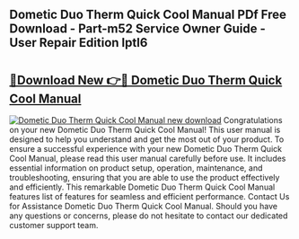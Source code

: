 ## Dometic Duo Therm Quick Cool Manual PDf Free Download - Part-m52 Service Owner Guide - User Repair Edition lptl6

# <h2><a href="http://bc87802.oget.top/?id=Dometic+Duo+Therm+Quick+Cool+Manual">🔗Download New 👉🔴 Dometic Duo Therm Quick Cool Manual</a></h2>

[![Dometic Duo Therm Quick Cool Manual new download](https://i.imgur.com/5g1atiW.png)](http://bc87802.oget.top/?id=Dometic+Duo+Therm+Quick+Cool+Manual)
Congratulations on your new Dometic Duo Therm Quick Cool Manual! This user manual is designed to help you understand and get the most out of your product. To ensure a successful experience with your new Dometic Duo Therm Quick Cool Manual, please read this user manual carefully before use. It includes essential information on product setup, operation, maintenance, and troubleshooting, ensuring that you are able to use the product effectively and efficiently. This remarkable Dometic Duo Therm Quick Cool Manual features list of features for seamless and efficient performance. Contact Us for Assistance Dometic Duo Therm Quick Cool Manual. Should you have any questions or concerns, please do not hesitate to contact our dedicated customer support team.
